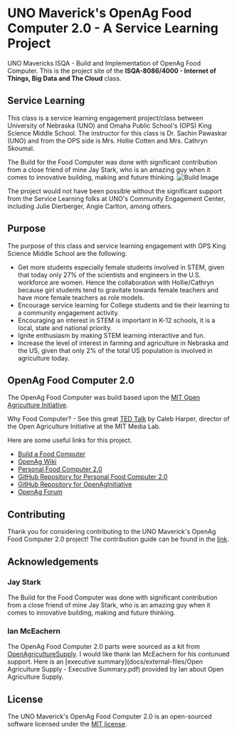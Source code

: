 # UNO Maverick's OpenAg Food Computer 2.0 - A Service Learning Project
UNO Mavericks ISQA - Build and Implementation of OpenAg Food Computer. This is the project site of the **ISQA-8086/4000 - Internet of Things, Big Data and The Cloud** class.

## Service Learning
This class is a service learning engagement project/class between University of Nebraska (UNO) and Omaha Public School's (OPS) King Science Middle School. The instructor for this class is Dr. Sachin Pawaskar (UNO) and from the OPS side is Mrs. Hollie Cotten and Mrs. Cathryn Skoumal. 

The Build for the Food Computer was done with significant contribution from a close friend of mine Jay Stark, who is an amazing guy when it comes to innovative building, making and future thinking.
![Build Image](images/build/FC20-1.jpg)

The project would not have been possible without the significant support from the Service Learning folks at UNO's Community Engagement Center, including Julie Dierberger, Angie Carlton, among others.

## Purpose
The purpose of this class and service learning engagement with OPS King Science Middle School are the following.
* Get more students especially female students involved in STEM, given that today only 27% of the scientists and engineers in the U.S. workforce are women. Hence the collaboration with Hollie/Cathryn because girl students tend to gravitate towards female teachers and have more female teachers as role models.
*	Encourage service learning for College students and tie their learning to a community engagement activity.
*	Encouraging an interest in STEM is important in K-12 schools, it is a local, state and national priority.
*	Ignite enthusiasm by making STEM learning interactive and fun.
*	Increase the level of interest in farming and agriculture in Nebraska and the US, given that only 2% of the total US population is involved in agriculture today.

## OpenAg Food Computer 2.0
The OpenAg Food Computer was build based upon the [MIT Open Agriculture Initiative](http://openag.media.mit.edu/).

Why Food Computer? - See this great [TED Talk](https://www.youtube.com/watch?v=LEx6K4P4GJc) by Caleb Harper, director of the Open Agriculture Initiative at the MIT Media Lab.

Here are some useful links for this project.
* [Build a Food Computer](https://www.media.mit.edu/posts/build-a-food-computer)
* [OpenAg Wiki](https://wiki.openag.media.mit.edu)
* [Personal Food Computer 2.0](https://wiki.openag.media.mit.edu/food_computer_2)
* [GitHub Repository for Personal Food Computer 2.0](https://github.com/OpenAgInitiative/openag_pfc2)
* [GitHub Repository for OpenAgInitiative](https://github.com/OpenAgInitiative)
* [OpenAg Forum](http://forum.openag.media.mit.edu)

## Contributing
Thank you for considering contributing to the UNO Maverick's OpenAg Food Computer 2.0 project! The contribution guide can be found in the [link]().

## Acknowledgements
### Jay Stark
The Build for the Food Computer was done with significant contribution from a close friend of mine Jay Stark, who is an amazing guy when it comes to innovative building, making and future thinking.

### Ian McEachern
The OpenAg Food Computer 2.0 parts were sourced as a kit from [OpenAgricultureSupply](https://www.openagriculturesupply.com). I would like thank Ian McEachern for his contunued support. Here is an [executive summary](docs/external-files/Open Agriculture Supply - Executive Summary.pdf) provided by Ian about Open Agriculture Supply.

## License
The UNO Maverick's OpenAg Food Computer 2.0 is an open-sourced software licensed under the [MIT license](http://opensource.org/licenses/MIT).

